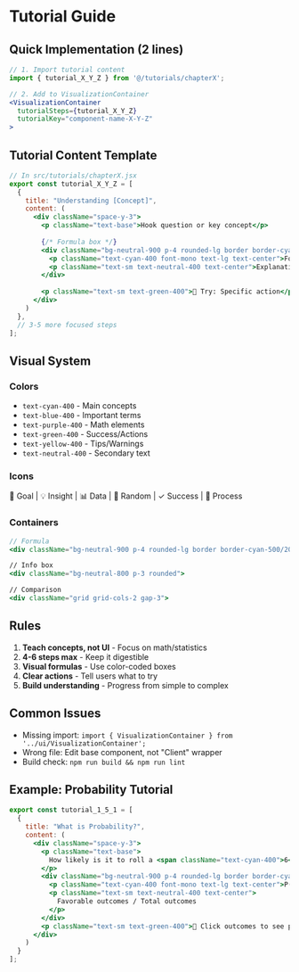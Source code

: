# Tutorial Guide

## Quick Implementation (2 lines)

```jsx
// 1. Import tutorial content
import { tutorial_X_Y_Z } from '@/tutorials/chapterX';

// 2. Add to VisualizationContainer
<VisualizationContainer 
  tutorialSteps={tutorial_X_Y_Z}
  tutorialKey="component-name-X-Y-Z"
>
```

## Tutorial Content Template

```jsx
// In src/tutorials/chapterX.jsx
export const tutorial_X_Y_Z = [
  {
    title: "Understanding [Concept]",
    content: (
      <div className="space-y-3">
        <p className="text-base">Hook question or key concept</p>
        
        {/* Formula box */}
        <div className="bg-neutral-900 p-4 rounded-lg border border-cyan-500/20">
          <p className="text-cyan-400 font-mono text-lg text-center">Formula</p>
          <p className="text-sm text-neutral-400 text-center">Explanation</p>
        </div>
        
        <p className="text-sm text-green-400">🎯 Try: Specific action</p>
      </div>
    )
  },
  // 3-5 more focused steps
];
```

## Visual System

### Colors
- `text-cyan-400` - Main concepts
- `text-blue-400` - Important terms  
- `text-purple-400` - Math elements
- `text-green-400` - Success/Actions
- `text-yellow-400` - Tips/Warnings
- `text-neutral-400` - Secondary text

### Icons
🎯 Goal | 💡 Insight | 📊 Data | 🎲 Random | ✓ Success | 🔄 Process

### Containers
```jsx
// Formula
<div className="bg-neutral-900 p-4 rounded-lg border border-cyan-500/20">

// Info box  
<div className="bg-neutral-800 p-3 rounded">

// Comparison
<div className="grid grid-cols-2 gap-3">
```

## Rules
1. **Teach concepts, not UI** - Focus on math/statistics
2. **4-6 steps max** - Keep it digestible
3. **Visual formulas** - Use color-coded boxes
4. **Clear actions** - Tell users what to try
5. **Build understanding** - Progress from simple to complex

## Common Issues
- Missing import: `import { VisualizationContainer } from '../ui/VisualizationContainer';`
- Wrong file: Edit base component, not "Client" wrapper
- Build check: `npm run build && npm run lint`

## Example: Probability Tutorial
```jsx
export const tutorial_1_5_1 = [
  {
    title: "What is Probability?",
    content: (
      <div className="space-y-3">
        <p className="text-base">
          How likely is it to roll a <span className="text-cyan-400">6</span> on a die?
        </p>
        <div className="bg-neutral-900 p-4 rounded-lg border border-cyan-500/20">
          <p className="text-cyan-400 font-mono text-lg text-center">P(E) = |E| / |S|</p>
          <p className="text-sm text-neutral-400 text-center">
            Favorable outcomes / Total outcomes
          </p>
        </div>
        <p className="text-sm text-green-400">🎯 Click outcomes to see probability change</p>
      </div>
    )
  }
];
```